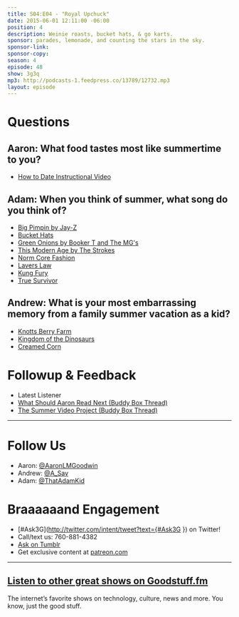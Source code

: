 ```yaml
---
title: S04:E04 - "Royal Upchuck"
date: 2015-06-01 12:11:00 -06:00
position: 4
description: Weinie roasts, bucket hats, & go karts.
sponsor: parades, lemonade, and counting the stars in the sky.
sponsor-link: 
sponsor-copy: 
season: 4
episode: 48
show: 3g3q
mp3: http://podcasts-1.feedpress.co/13789/12732.mp3
layout: episode
---
```


# Questions

## Aaron: What food tastes most like summertime to you?
- [How to Date Instructional Video](https://youtu.be/CfOoMlojtbo)

## Adam: When you think of summer, what song do you think of?
- [Big Pimpin by Jay-Z](https://youtu.be/Cgoqrgc_0cM)
- [Bucket Hats](http://www.zumiez.com/accessories/hats/bucket.html)
- [Green Onions by Booker T and The MG's](https://youtu.be/_bpS-cOBK6Q)
- [This Modern Age by The Strokes](https://youtu.be/RzO7IGWGxu8)
- [Norm Core Fashion](http://en.wikipedia.org/wiki/Normcore)
- [Lavers Law](http://www.youthvoices.net/discussion/how-do-fashion-trends-cycle)
- [Kung Fury](http://www.imdb.com/title/tt3472226/)
- [True Survivor](http://www.youtube.com/watch?v=ZTidn2dBYbY)

## Andrew: What is your most embarrassing memory from a family summer vacation as a kid?
- [Knotts Berry Farm](https://www.knotts.com/)
- [Kingdom of the Dinosaurs](https://youtu.be/_nT6b2xlyns)
- [Creamed Corn](http://www.foodnetwork.com/recipes/patrick-and-gina-neely/southern-creamed-corn-recipe.html)

# Followup & Feedback
- Latest Listener
- [What Should Aaron Read Next (Buddy Box Thread)](http://www.buddybox.me/discussion/55/what-should-aaron-read-next)
- [The Summer Video Project (Buddy Box Thread)](http://www.buddybox.me/discussion/59/the-summer-video-project)

***

# Follow Us
* Aaron: [@AaronLMGoodwin](http://twitter.com/aaronlmgoodwin)
* Andrew: [@A_Sav](http://twitter.com/a_sav)
* Adam: [@ThatAdamKid](http://twitter.com/thatadamkid)

# Braaaaaand Engagement
* [#Ask3G](http://twitter.com/intent/tweet?text={#Ask3G }) on Twitter!
* Call/text us: 760-881-4382
* [Ask on Tumblr](http://3g3q.co/ask)
* Get exclusive content at [patreon.com](http://www.patreon.com/3g3q)

***

## [Listen to other great shows on Goodstuff.fm](http://goodstuff.fm/)
The internet’s favorite shows on technology, culture, news and more. You know, just the good stuff.
